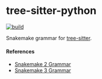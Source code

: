 tree-sitter-python
==================

[![build](https://github.com/tree-sitter/tree-sitter-python/actions/workflows/ci.yml/badge.svg)](https://github.com/tree-sitter/tree-sitter-python/actions/workflows/ci.yml)

Snakemake grammar for [tree-sitter][].

[tree-sitter]: https://github.com/tree-sitter/tree-sitter

#### References

* [Snakemake 2 Grammar](https://docs.python.org/2/reference/grammar.html)
* [Snakemake 3 Grammar](https://docs.python.org/3/reference/grammar.html)
